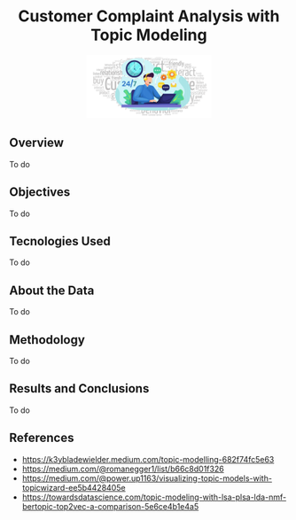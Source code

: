 <div align="center">
<h1>Customer Complaint Analysis with Topic Modeling</h1>
</div>

<p align="center">
<img src="images\cover.png" class="center" width="45%"/>
</p>

## Overview
To do
## Objectives
To do
## Tecnologies Used
To do
## About the Data
To do
## Methodology
To do
## Results and Conclusions
To do
## References
* https://k3ybladewielder.medium.com/topic-modelling-682f74fc5e63
* https://medium.com/@romanegger1/list/b66c8d01f326
* https://medium.com/@power.up1163/visualizing-topic-models-with-topicwizard-ee5b4428405e
* https://towardsdatascience.com/topic-modeling-with-lsa-plsa-lda-nmf-bertopic-top2vec-a-comparison-5e6ce4b1e4a5
